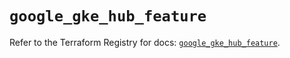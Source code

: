 # `google_gke_hub_feature`

Refer to the Terraform Registry for docs: [`google_gke_hub_feature`](https://registry.terraform.io/providers/hashicorp/google-beta/6.9.0/docs/resources/google_gke_hub_feature).
